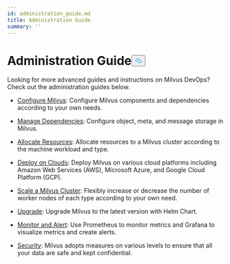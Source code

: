```yaml
---
id: administration_guide.md
title: Administration Guide
summary: ''
---
```

<h1 id="Administration-Guide" class="common-anchor-header">Administration Guide<button data-href="#Administration-Guide" class="anchor-icon" translate="no">
      <svg translate="no"
        aria-hidden="true"
        focusable="false"
        height="20"
        version="1.1"
        viewBox="0 0 16 16"
        width="16"
      >
        <path
          fill="#0092E4"
          fill-rule="evenodd"
          d="M4 9h1v1H4c-1.5 0-3-1.69-3-3.5S2.55 3 4 3h4c1.45 0 3 1.69 3 3.5 0 1.41-.91 2.72-2 3.25V8.59c.58-.45 1-1.27 1-2.09C10 5.22 8.98 4 8 4H4c-.98 0-2 1.22-2 2.5S3 9 4 9zm9-3h-1v1h1c1 0 2 1.22 2 2.5S13.98 12 13 12H9c-.98 0-2-1.22-2-2.5 0-.83.42-1.64 1-2.09V6.25c-1.09.53-2 1.84-2 3.25C6 11.31 7.55 13 9 13h4c1.45 0 3-1.69 3-3.5S14.5 6 13 6z"
        ></path>
      </svg>
    </button></h1><p>Looking for more advanced guides and instructions on Milvus DevOps? Check out the administration guides below.</p>
<ul>
<li><p><a href="/docs/fr/configure_milvus.md">Configure Milvus</a>: Configure Milvus components and dependencies according to your own needs.</p></li>
<li><p><a href="/docs/fr/manage_dependencies.md">Manage Dependencies</a>: Configure object, meta, and message storage in Milvus.</p></li>
<li><p><a href="/docs/fr/allocate.md">Allocate Resources</a>: Allocate resources to a Milvus cluster according to the machine workload and type.</p></li>
<li><p><a href="/docs/fr/deploy_on_clouds.md">Deploy on Clouds</a>: Deploy Milvus on various cloud platforms including Amazon Web Services (AWS), Microsoft Azure, and Google Cloud Platform (GCP).</p></li>
<li><p><a href="/docs/fr/scaleout.md">Scale a Milvus Cluster</a>:  Flexibly increase or decrease the number of worker nodes of each type according to your own need.</p></li>
<li><p><a href="/docs/fr/upgrade.md">Upgrade</a>: Upgrade Milvus to the latest version with Helm Chart.</p></li>
<li><p><a href="/docs/fr/monitor_and_alert.md">Monitor and Alert</a>: Use Prometheus to monitor metrics and Grafana to visualize metrics and create alerts.</p></li>
<li><p><a href="/docs/fr/security.md">Security</a>: Milvus adopts measures on various levels to ensure that all your data are safe and kept confidential.</p></li>
</ul>
